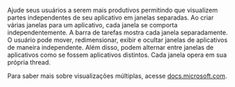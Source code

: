 ﻿Ajude seus usuários a serem mais produtivos permitindo que visualizem partes independentes de seu aplicativo em janelas separadas. Ao criar várias janelas para um aplicativo, cada janela se comporta independentemente. A barra de tarefas mostra cada janela separadamente. O usuário pode mover, redimensionar, exibir e ocultar janelas de aplicativos de maneira independente. Além disso, podem alternar entre janelas de aplicativos como se fossem aplicativos distintos. Cada janela opera em sua própria thread.

Para saber mais sobre visualizações múltiplas, acesse [docs.microsoft.com](https://docs.microsoft.com/en-us/windows/uwp/design/layout/show-multiple-views).